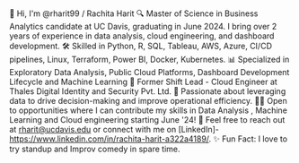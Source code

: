 
👋 Hi, I'm @rharit99 / Rachita Harit 
🔍 Master of Science in Business Analytics candidate at UC Davis, graduating in June 2024. I bring over 2 years of experience in data analysis, cloud engineering, and dashboard development.
🛠️ Skilled in Python, R, SQL, Tableau, AWS, Azure, CI/CD pipelines, Linux, Terraform, Power BI, Docker, Kubernetes.
📊 Specialized in Exploratory Data Analysis, Public Cloud Platforms, Dashboard Development Lifecycle and Machine Learning
💼 Former Shift Lead - Cloud Engineer at Thales Digital Identity and Security Pvt. Ltd.
🌱 Passionate about leveraging data to drive decision-making and improve operational efficiency.
👨‍💻 Open to opportunities where I can contribute my skills in Data Analysis , Machine Learning and Cloud engineering starting June '24!
📧 Feel free to reach out at rharit@ucdavis.edu or connect with me on [LinkedIn]- https://www.linkedin.com/in/rachita-harit-a322a4189/.
✨ Fun Fact: I love to try standup and Improv comedy in spare time.
